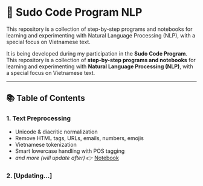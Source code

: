 # 🧠 Sudo Code Program NLP

This repository is a collection of step-by-step programs and notebooks for learning and experimenting with Natural Language Processing (NLP), with a special focus on Vietnamese text.

It is being developed during my participation in the **Sudo Code Program**. This repository is a collection of **step-by-step programs and notebooks** for learning and experimenting with **Natural Language Processing (NLP)**, with a special focus on Vietnamese text.

---

## 📚 Table of Contents

### 1. Text Preprocessing

- Unicode & diacritic normalization
- Remove HTML tags, URLs, emails, numbers, emojis
- Vietnamese tokenization
- Smart lowercase handling with POS tagging
- _and more (will update after)_
  👉 [Notebook](01_text_preprocessing/Vietnam_Online_News_Text_Processing.ipynb)

### 2. [Updating...]
